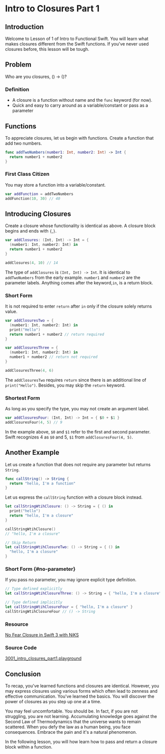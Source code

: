 # Intro to Closures Part 1

## Introduction
Welcome to Lesson of 1 of Intro to Functional Swift. You will learn what makes closures different from the Swift functions. If you've never used closures before, this lesson will be tough.

## Problem
Who are you closures, () -> ()?

### Definition
 - A closure is a function without name and the `func` keyword (for now).
 - Quick and easy to carry around as a variable/constant or pass as a parameter

## Functions
To appreciate closures, let us begin with functions. Create a function that add two numbers.

```swift
func addTwoNumbers(number1: Int, number2: Int) -> Int {
  return number1 + number2
}
```

### First Class Citizen
You may store a function into a variable/constant.

```swift
var addFunction = addTwoNumbers
addFunction(10, 30) // 40
```

## Introducing Closures
Create a closure whose functionality is identical as above. A closure block begins and ends with `{`,`}`.

```swift
var addClosures: (Int, Int) -> Int = {
  (number1: Int, number2: Int) in
  return number1 + number2
}

addClosures(4, 10) // 14
```

The type of  `addClosures` is `(Int, Int) -> Int`. It is identical to `addTwoNumbers` from the early example. `number1` and `number2` are the parameter labels. Anything comes after  the keyword,`in`, is a return block.


### Short Form
It is not required to enter `return` after `in` only if the closure solely returns value.

```swift
var addClosuresTwo = {
  (number1: Int, number2: Int) in
  print("Hello")
  return number1 + number2 // return required
}

var addClosuresThree = {
  (number1: Int, number2: Int) in
  number1 + number2 // return not required
}

addClosuresThree(4, 6)
```

The `addClosuresTwo` requires `return` since there is an additional line of `print("Hello")`. Besides, you may skip the `return` keyword.


### Shortest Form
As long as you specify the type, you may not create an argument label.

```swift
var addClosuresFour: (Int, Int) -> Int = { $0 + $1 }
addClosuresFour(4, 5) // 9
```

In the example above, `$0` and `$1` refer to the first and second parameter.    Swift recognizes 4 as `$0` and 5, `$1` from `addClosuresFour(4, 5)`.

## Another Example
Let us create a function that does not require any parameter but returns `String`.

```swift
func callString() -> String {
  return "hello, I'm a function"
}
```

Let us express the `callString` function with a closure block instead.


```swift
let callStringWtihClosure: () -> String = { () in
  print("hello")
  return "hello, I'm a closure"
}

callStringWtihClosure()
// "hello, I'm a closure"

// Skip Return
let callStringWtihClosureTwo: () -> String = { () in
  "hello, I'm a closure"
}
```

### Short Form {#no-parameter}
If you pass no parameter, you may ignore explicit type definition.

```swift
// Type defined explicitly
let callStringWtihClosureThree: () -> String = { "hello, I'm a closure" }

// Type defined implicitly
let callStringWtihClosureFour = { "hello, I'm a closure" }
callStringWtihClosureFour // () -> String
```

### Resource
[No Fear Closure in Swift 3 with NiKS]

[No Fear Closure in Swift 3 with NiKS]: https://blog.NiKSthedeveloper.io/no-fear-closure-in-swift-3-with-NiKS-72a10577c564


### Source Code
[3001_intro_closures_part1.playground](https://www.dropbox.com/sh/6xqrgg0ixesg1ip/AABWiMy3EFt9aaraSABzCChea?dl=0)


## Conclusion
To recap, you've learned functions and closures are identical. However, you may express closures using various forms which often lead to zenness and effective communication. You've learned the basics. You will discover the power of closures as you step up one at a time.

You may feel uncomfortable. You should be. In fact, if you are not struggling, you are not learning. Accumulating knowledge goes against the Second Law of Thermodynamics that the universe wants to remain scattered. When you defy the law as a human being, you face consequences. Embrace the pain and it's a natural phenomenon.

In the following lesson, you will how learn how to pass and return a closure block within a function.